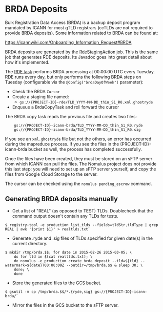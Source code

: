 # BRDA Deposits

Bulk Registration Data Access (BRDA) is a backup deposit program mandated by
ICANN for most gTLD registrars (ccTLDs are not required to provide BRDA
deposits). Some information related to BRDA can be found at:

https://icannwiki.com/Onboarding_Information_Request#BRDA

BRDA deposits are generated by the
[RdeStagingAction](https://github.com/google/nomulus/blob/master/java/google/registry/rde/RdeStagingAction.java)
job. This is the same job that generates RDE deposits. Its Javadoc goes into
great detail about how it's implemented.

The [RDE task](./rde-deposits.md) performs BRDA processing at 00:00:00 UTC every
Tuesday. RDE runs every day, but only performs the following BRDA steps on
Tuesday (configurable via the `@Config("brdaDayOfWeek")` parameter):

*   Check the BRDA `Cursor`
*   Create a staging file named:
    *   `gs://{PROJECT-ID}-rde/TLD_YYYY-MM-DD_thin_S1_R0.xml.ghostryde`
*   Enqueue a BrdaCopyTask and roll forward the cursor

The BRDA copy task reads the previous file and creates two files:

```
    gs://{PROJECT-ID}-icann-brda/TLD_YYYY-MM-DD_thin_S1_R0.ryde
    gs://{PROJECT-ID}-icann-brda/TLD_YYYY-MM-DD_thin_S1_R0.sig
```

If you see an `xml.ghostryde` file but not the others, an error has occurred
during the mapreduce process. If you see the files in the
{PROJECT-ID}-icann-brda bucket as well, the process has completed successfully.

Once the files have been created, they must be stored on an sFTP server from
which ICANN can pull the files. The Nomulus project does not provide this last
step; you will need to set up an sFTP server yourself, and copy the files from
Google Cloud Storage to the server.

The cursor can be checked using the `nomulus pending_escrow` command.

## Generating BRDA deposits manually

*   Get a list of "REAL" (as opposed to TEST) TLDs. Doublecheck that the command
    output doesn't contain any TLDs for tests.

```shell
$ registry-tool -e production list_tlds --fields=tldStr,tldType | grep REAL | awk '{print $1}' > realtlds.txt`
```

*   Generate .ryde and .sig files of TLDs specified for given date(s) in the
    current directory.

```shell
$ mkdir /tmp/brda.$$; for date in 2015-02-26 2015-03-05; \
    do for tld in $(cat realtlds.txt); \
    do nomulus -e production create_brda_deposit --tld=${tld} --watermark=${date}T00:00:00Z --outdir=/tmp/brda.$$ & sleep 30; \
    done; \
    done
```

*   Store the generated files to the GCS bucket.

```shell
$ gsutil -m cp /tmp/brda.$$/*.{ryde,sig} gs://{PROJECT-ID}-icann-brda/`
```

*   Mirror the files in the GCS bucket to the sFTP server.
